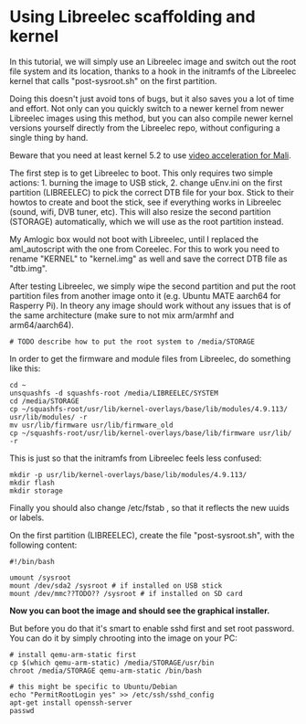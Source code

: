 Using Libreelec scaffolding and kernel
=====================================

In this tutorial, we will simply use an Libreelec image and switch out the root file system and its location, thanks to a hook in the initramfs of the Libreelec kernel that calls "post-sysroot.sh" on the first partition.

Doing this doesn't just avoid tons of bugs, but it also saves you a lot of time and effort. Not only can you quickly switch to a newer kernel from newer Libreelec images using this method, but you can also compile newer kernel versions yourself directly from the Libreelec repo, without configuring a single thing by hand.

Beware that you need at least kernel 5.2 to use [video acceleration for Mali](https://www.phoronix.com/scan.php?page=news_item&px=Panfrost-DRM-For-Linux-5.2).

The first step is to get Libreelec to boot. This only requires two simple actions: 1. burning the image to USB stick, 2. change uEnv.ini on the first partition (LIBREELEC) to pick the correct DTB file for your box. Stick to their howtos to create and boot the stick, see if everything works in Libreelec (sound, wifi, DVB tuner, etc). This will also resize the second partition (STORAGE) automatically, which we will use as the root partition instead. 

My Amlogic box would not boot with Libreelec, until I replaced the aml_autoscript with the one from Coreelec. For this to work you need to rename "KERNEL" to "kernel.img" as well and save the correct DTB file as "dtb.img".

After testing Libreelec, we simply wipe the second partition and put the root partition files from another image onto it (e.g. Ubuntu MATE aarch64 for Rasperry Pi). In theory any image should work without any issues that is of the same architecture (make sure to not mix arm/armhf and arm64/aarch64). 

```
# TODO describe how to put the root system to /media/STORAGE
```

In order to get the firmware and module files from Libreelec, do something like this:

```
cd ~
unsquashfs -d squashfs-root /media/LIBREELEC/SYSTEM 
cd /media/STORAGE
cp ~/squashfs-root/usr/lib/kernel-overlays/base/lib/modules/4.9.113/ usr/lib/modules/ -r
mv usr/lib/firmware usr/lib/firmware_old
cp ~/squashfs-root/usr/lib/kernel-overlays/base/lib/firmware usr/lib/ -r
```

This is just so that the initramfs from Libreelec feels less confused:
```
mkdir -p usr/lib/kernel-overlays/base/lib/modules/4.9.113/
mkdir flash
mkdir storage
```

Finally you should also change /etc/fstab , so that it reflects the new uuids or labels.


On the first partition (LIBREELEC), create the file "post-sysroot.sh", with the following content:

```
#!/bin/bash

umount /sysroot
mount /dev/sda2 /sysroot # if installed on USB stick
mount /dev/mmc??TODO?? /sysroot # if installed on SD card
```

**Now you can boot the image and should see the graphical installer.**

But before you do that it's smart to enable sshd first and set root password. You can do it by simply chrooting into the image on your PC:

```
# install qemu-arm-static first
cp $(which qemu-arm-static) /media/STORAGE/usr/bin
chroot /media/STORAGE qemu-arm-static /bin/bash

# this might be specific to Ubuntu/Debian
echo "PermitRootLogin yes" >> /etc/ssh/sshd_config
apt-get install openssh-server
passwd
```


